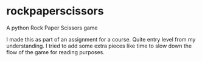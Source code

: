 # rockpaperscissors
A python Rock Paper Scissors game

I made this as part of an assignment for a course.
Quite entry level from my understanding.
I tried to add some extra pieces like time to slow down the flow of the game for reading purposes.
